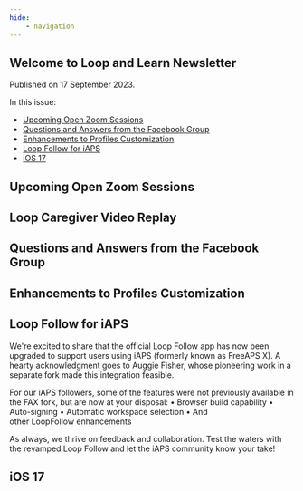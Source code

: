 ```yaml
---
hide:
    - navigation
---
```


## Welcome to&nbsp;<span translate="no">Loop and Learn</span>&nbsp;Newsletter

Published on 17 September 2023.

In this issue:

* [Upcoming Open Zoom Sessions](#upcoming-open-zoom-sessions)
* [Questions and Answers from the Facebook Group](#questions-and-answers-from-the-facebook-group)
* [Enhancements to Profiles Customization](#enhancements-to-profiles-customization)
* [<span translate="no">Loop Follow</span>&nbsp;for&nbsp;<span translate="no">iAPS</span>](#loop-follow-for-iaps)
* [<span translate="no">iOS 17</span>](#ios-17)

## Upcoming Open Zoom Sessions

## <span translate="no">Loop Caregiver</span>&nbsp;Video Replay

## Questions and Answers from the Facebook Group

## Enhancements to Profiles Customization

## <span translate="no">Loop Follow</span>&nbsp;for&nbsp;<span translate="no">iAPS</span>

We're excited to share that the official&nbsp;<span translate="no">Loop Follow</span>&nbsp;app has now been upgraded to support users using&nbsp;<span translate="no">iAPS</span>&nbsp;(formerly known as&nbsp;<span translate="no">FreeAPS X</span>). A hearty acknowledgment goes to Auggie Fisher, whose pioneering work in a separate fork made this integration feasible.

For our&nbsp;<span translate="no">iAPS</span>&nbsp;followers, some of the features were not previously available in the&nbsp;<span translate="no">FAX fork</span>, but are now at your disposal:
• Browser build capability
• Auto-signing
• Automatic workspace selection
• And other&nbsp;<span translate="no">LoopFollow</span>&nbsp;enhancements

As always, we thrive on feedback and collaboration. Test the waters with the revamped&nbsp;<span translate="no">Loop Follow</span>&nbsp;and let the&nbsp;<span translate="no">iAPS</span>&nbsp;community know your take!

## <span translate="no">iOS 17</span>






